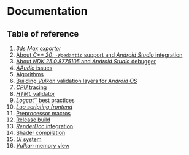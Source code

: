 # Documentation

## Table of reference

1) [_3ds Max exporter_](./3ds-max-exporter.md)
1) [About _C++ 20_, `-Wpedantic` support and _Android Studio_ integration](./about-c++20-and-pedantic.md)
1) [About _NDK 25.0.8775105_ and _Android Studio_ debugger](./about-NDK-25.0.8775105.md)
1) [_AAudio_ issues](./aaudio-issues.md)
1) [Algorithms](./algorithms.md)
1) [Building _Vulkan_ validation layers for _Android OS_](./vulkan-validation-layers.md)
1) [_CPU_ tracing](./cpu-tracing.md)
1) [_HTML_ validator](./html-validator.md)
1) [_Logcat™_ best practices](./logcat.md)
1) [_Lua scripting frontend_](./lua-scripting-frontend.md)
1) [Preprocessor macros](./preprocessor-macros.md)
1) [Release build](./release-build.md)
1) [_RenderDoc_ integration](./renderdoc-integration.md)
1) [Shader compilation](./shader-compilation.md)
1) [_UI_ system](./ui-system.md)
1) [_Vulkan_ memory view](./vulkan-memory-view.md)
